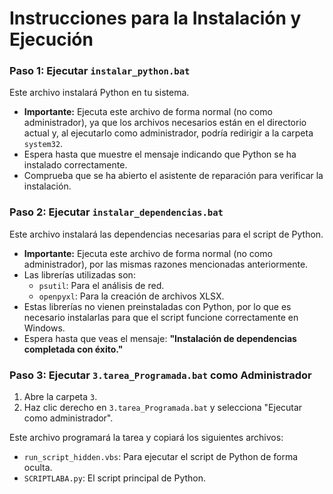 # Instrucciones para la Instalación y Ejecución

### Paso 1: Ejecutar `instalar_python.bat`

Este archivo instalará Python en tu sistema.

- **Importante:** Ejecuta este archivo de forma normal (no como administrador), ya que los archivos necesarios están en el directorio actual y, al ejecutarlo como administrador, podría redirigir a la carpeta `system32`.
- Espera hasta que muestre el mensaje indicando que Python se ha instalado correctamente.
- Comprueba que se ha abierto el asistente de reparación para verificar la instalación.

### Paso 2: Ejecutar `instalar_dependencias.bat`

Este archivo instalará las dependencias necesarias para el script de Python.

- **Importante:** Ejecuta este archivo de forma normal (no como administrador), por las mismas razones mencionadas anteriormente.
- Las librerías utilizadas son:
  - `psutil`: Para el análisis de red.
  - `openpyxl`: Para la creación de archivos XLSX.
- Estas librerías no vienen preinstaladas con Python, por lo que es necesario instalarlas para que el script funcione correctamente en Windows.
- Espera hasta que veas el mensaje: **"Instalación de dependencias completada con éxito."**

### Paso 3: Ejecutar `3.tarea_Programada.bat` como Administrador

1. Abre la carpeta `3`.
2. Haz clic derecho en `3.tarea_Programada.bat` y selecciona "Ejecutar como administrador".

Este archivo programará la tarea y copiará los siguientes archivos:

- `run_script_hidden.vbs`: Para ejecutar el script de Python de forma oculta.
- `SCRIPTLABA.py`: El script principal de Python.
